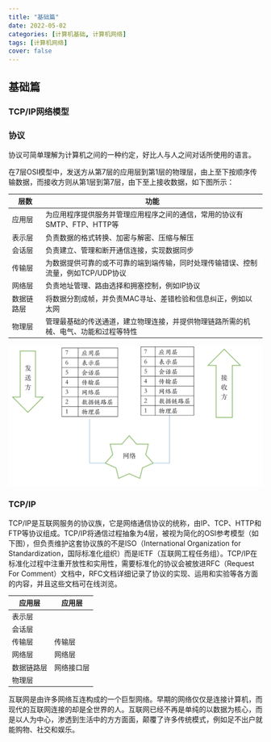 ```yaml
---
title: "基础篇"
date: 2022-05-02 
categories: [计算机基础, 计算机网络]
tags: [计算机网络]
cover: false
---
```


## 基础篇

### TCP/IP网络模型

### 协议

协议可简单理解为计算机之间的一种约定，好比人与人之间对话所使用的语言。

在7层OSI模型中，发送方从第7层的应用层到第1层的物理层，由上至下按顺序传输数据，而接收方则从第1层到第7层，由下至上接收数据，如下图所示：

| 层数       | 功能                                                         |
| ---------- | ------------------------------------------------------------ |
| 应用层     | 为应用程序提供服务并管理应用程序之间的通信，常用的协议有SMTP、FTP、HTTP等 |
| 表示层     | 负责数据的格式转换、加密与解密、压缩与解压                   |
| 会话层     | 负责建立、管理和断开通信连接，实现数据同步                   |
| 传输层     | 为数据提供可靠的或不可靠的端到端传输，同时处理传输错误、控制流量，例如TCP/UDP协议 |
| 网络层     | 负责地址管理、路由选择和拥塞控制，例如IP协议                 |
| 数据链路层 | 将数据分割成帧，并负责MAC寻址、差错检验和信息纠正，例如以太网 |
| 物理层     | 管理最基础的传送通道，建立物理连接，并提供物理链路所需的机械、电气、功能和过程等特性 |

![img](https://raw.githubusercontent.com/shershon1991/picImgBed/master/computerNetwork/wpsyZLU0i.jpg)

### TCP/IP

TCP/IP是互联网服务的协议族，它是网络通信协议的统称，由IP、TCP、HTTP和FTP等协议组成。TCP/IP将通信过程抽象为4层，被视为简化的OSI参考模型（如下图），但负责维护这套协议族的不是ISO（International
Organization for Standardization，国际标准化组织）而是IETF（互联网工程任务组）。TCP/IP在标准化过程中注重开放性和实用性，需要标准化的协议会被放进RFC（Request For
Comment）文档中，RFC文档详细记录了协议的实现、运用和实验等各方面的内容，并且这些文档可在线浏览。

| 应用层     | 应用层     |
| ---------- | ---------- |
| 表示层     |            |
| 会话层     |            |
| 传输层     | 传输层     |
| 网络层     | 网络层     |
| 数据链路层 | 网络接口层 |
| 物理层     |            |

互联网是由许多网络互连构成的一个巨型网络。早期的网络仅仅是连接计算机，而现代的互联网连接的却是全世界的人。互联网已经不再是单纯的以数据为核心，而是以人为中心，渗透到生活中的方方面面，颠覆了许多传统模式，例如足不出户就能购物、社交和娱乐。